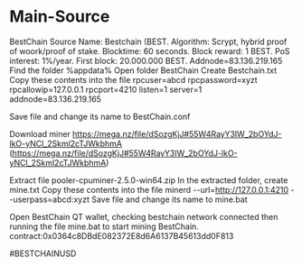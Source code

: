 # Main-Source
BestChain Source
Name: Bestchain (BEST. Algorithm: Scrypt, hybrid proof of woork/proof of stake. Blocktime: 60 seconds. Block reward: 1 BEST. PoS interest: 1%/year. First block: 20.000.000 BEST.
 Addnode=83.136.219.165
 Find the folder %appdata%
Open folder BestChain
Create Bestchain.txt
Copy these contents into the file
    rpcuser=abcd
    rpcpassword=xyzt
    rpcallowip=127.0.0.1
    rpcport=4210
    listen=1
    server=1
    addnode=83.136.219.165

Save file and change its name to BestChain.conf

Download miner
https://mega.nz/file/dSozgKjJ#55W4RayY3IW_2bOYdJ-lkO-yNCl_2Skml2cTJWkbhmA (https://mega.nz/file/dSozgKjJ#55W4RayY3IW_2bOYdJ-lkO-yNCl_2Skml2cTJWkbhmA)

Extract file pooler-cpuminer-2.5.0-win64.zip
In the extracted folder, create mine.txt
Copy these contents into the file
     minerd --url=http://127.0.0.1:4210 --userpass=abcd:xyzt
Save file and change its name to mine.bat

Open BestChain QT wallet, checking bestchain network connected then running the file mine.bat to start mining BestChain.
 contract:0x0364c8DBdE082372E8d6A6137B45613dd0F813
 
 #BESTCHAINUSD
 
